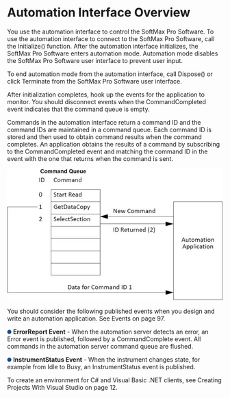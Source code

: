 # Automation Interface Overview

You use the automation interface to control the SoftMax Pro Software. To use the automation interface to connect to the SoftMax Pro Software, call the Initialize() function. After the automation interface initializes, the SoftMax Pro Software enters automation mode. Automation mode disables the SoftMax Pro Software user interface to prevent user input.

To end automation mode from the automation interface, call Dispose() or click Terminate from the SoftMax Pro Software user interface.

After initialization completes, hook up the events for the application to monitor. You should disconnect events when the CommandCompleted event indicates that the command queue is empty.

Commands in the automation interface return a command ID and the command IDs are maintained in a command queue. Each command ID is stored and then used to obtain command results when the command completes. An application obtains the results of a command by subscribing to the CommandCompleted event and matching the command ID in the event with the one that returns when the command is sent.

![](<../../../../../.gitbook/assets/4 (1).jpeg>)

You should consider the following published events when you design and write an automation application. See Events on page 97.

![](<../../../../../.gitbook/assets/5 (1) (1) (1) (1).png>) **ErrorReport Event** - When the automation server detects an error, an Error event is published, followed by a CommandComplete event. All commands in the automation server command queue are flushed.

![](<../../../../../.gitbook/assets/6 (1) (1) (1) (1) (1).png>) **InstrumentStatus Event** - When the instrument changes state, for example from Idle to Busy, an InstrumentStatus event is published.

To create an environment for C# and Visual Basic .NET clients, see Creating Projects With Visual Studio on page 12.
